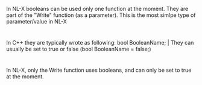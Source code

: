 In NL-X booleans can be used only one function at the moment. They are part of the "Write" function (as a parameter).
This is the most simlpe type of parameter/value in NL-X
#
In C++ they are typically wrote as following: bool BooleanName; | They can usually be set to true or false (bool BooleanName = false;)
#
In NL-X, only the Write function uses booleans, and can only be set to true at the moment.
